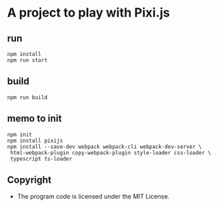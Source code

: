 # A project to play with Pixi.js

## run

```
npm install
npm run start
```

## build

```
npm run build
```

## memo to init

```
npm init
npm install pixijs
npm install --save-dev webpack webpack-cli webpack-dev-server \
 html-webpack-plugin copy-webpack-plugin style-loader css-loader \
 typescript ts-loader
```

## Copyright

- The program code is licensed under the MIT License.
